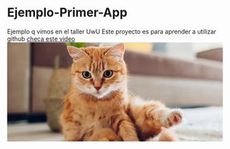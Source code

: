 # Ejemplo-Primer-App
Ejemplo q vimos en el taller UwU
Este proyecto es para aprender a utilizar github 
[checa este video](https://www.youtube.com/watch?v=eWtjgfzpt6Y)
![](cat.webp)

